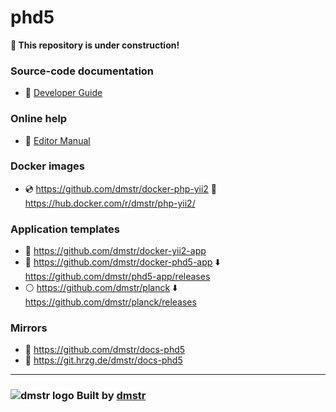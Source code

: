 phd5
====

**:construction: This repository is under construction!**

### Source-code documentation

- :green_book: [Developer Guide](guide/README.md)

### Online help

- :green_book: [Editor Manual](help/README.md)

### Docker images

- :cd: https://github.com/dmstr/docker-php-yii2 :whale: https://hub.docker.com/r/dmstr/php-yii2/

### Application templates

- :dvd: https://github.com/dmstr/docker-yii2-app
- :dvd: https://github.com/dmstr/docker-phd5-app :arrow_down: https://github.com/dmstr/phd5-app/releases
- :white_circle: https://github.com/dmstr/planck :arrow_down: https://github.com/dmstr/planck/releases


### Mirrors

- :white_square_button: https://github.com/dmstr/docs-phd5
- :white_square_button: https://git.hrzg.de/dmstr/docs-phd5

---

### ![dmstr logo](http://t.phundament.com/dmstr-16-cropped.png) Built by [dmstr](http://diemeisterei.de)
